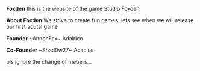 **Foxden**
this is the website of the game Studio Foxden

**About Foxden**
We strive to create fun games, lets see when we will release our first acutal game

**Founder**
~AnnonFox~ Adalrico

**Co-Founder**
~Shad0w27~ Acacius

pls ignore the change of mebers...
